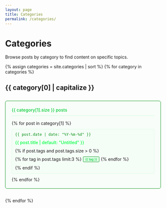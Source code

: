 ```yaml
---
layout: page
title: Categories
permalink: /categories/
---
```


# Categories

Browse posts by category to find content on specific topics.

{% assign categories = site.categories | sort %}
{% for category in categories %}

## {{ category[0] | capitalize }}

<div class="category-section">
  <div class="category-info">
    <span class="post-count">{{ category[1].size }} posts</span>
  </div>
  
  <div class="category-posts">
    {% for post in category[1] %}
    <div class="category-post">
      <span class="post-date">{{ post.date | date: "%Y-%m-%d" }}</span>
      <a href="{{ post.url }}" class="post-title">{{ post.title | default: "Untitled" }}</a>
      {% if post.tags and post.tags.size > 0 %}
      <span class="post-tags">
        {% for tag in post.tags limit:3 %}
          <span class="tag">{{ tag }}</span>
        {% endfor %}
      </span>
      {% endif %}
    </div>
    {% endfor %}
  </div>
</div>

{% endfor %}

<style>
/* Category page specific styles */
.category-section {
  margin: 30px 0;
  padding: 20px;
  border: 1px solid var(--text-darker, #008f11);
  border-radius: 6px;
  background: rgba(0, 255, 65, 0.02);
}

.category-info {
  margin-bottom: 15px;
  padding-bottom: 10px;
  border-bottom: 1px solid rgba(0, 255, 65, 0.2);
}

.post-count {
  color: var(--text-dim, #00cc33);
  font-size: 14px;
  font-weight: 500;
}

.category-posts {
  display: flex;
  flex-direction: column;
  gap: 10px;
}

.category-post {
  display: flex;
  align-items: center;
  padding: 10px;
  border: 1px solid rgba(0, 255, 65, 0.1);
  border-radius: 4px;
  background: rgba(0, 255, 65, 0.01);
  transition: all 0.3s ease;
  flex-wrap: wrap;
  gap: 10px;
}

.category-post:hover {
  background: rgba(0, 255, 65, 0.05);
  border-color: var(--text-darker, #008f11);
  transform: translateX(5px);
}

.category-post .post-date {
  color: var(--text-darker, #008f11);
  font-size: 12px;
  font-family: 'Fira Code', monospace;
  min-width: 100px;
  flex-shrink: 0;
}

.category-post .post-title {
  color: var(--text-green, #00ff41);
  text-decoration: none;
  font-weight: 500;
  flex: 1;
  min-width: 200px;
}

.category-post .post-title:hover {
  color: var(--primary-green, #00ff41);
  text-shadow: 0 0 10px rgba(0, 255, 65, 0.5);
}

.category-post .post-tags {
  display: flex;
  gap: 5px;
  flex-wrap: wrap;
}

.category-post .tag {
  background: rgba(0, 255, 65, 0.1);
  border: 1px solid var(--text-darker, #008f11);
  color: var(--text-green, #00cc33);
  padding: 2px 6px;
  border-radius: 3px;
  font-size: 10px;
  font-weight: 500;
}

/* Responsive design */
@media (max-width: 768px) {
  .category-post {
    flex-direction: column;
    align-items: flex-start;
  }
  
  .category-post .post-date {
    min-width: auto;
  }
  
  .category-post .post-title {
    min-width: auto;
    width: 100%;
  }
}
</style>
